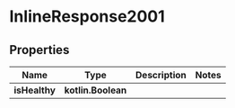 
# InlineResponse2001

## Properties
Name | Type | Description | Notes
------------ | ------------- | ------------- | -------------
**isHealthy** | **kotlin.Boolean** |  | 



